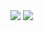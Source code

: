 <img src="https://capsule-render.vercel.app/api?type=transparent&color=1E90FF&height=400&section=header&text=Hanvp's%20Github&fontColor=1E90FF&fontSize=60" />





<img src="https://capsule-render.vercel.app/api?type=wave&color=1E90FF&height=400&section=footer" />

<!--
**Hanvp/Hanvp** is a ✨ _special_ ✨ repository because its `README.md` (this file) appears on your GitHub profile.

Here are some ideas to get you started:

- 🔭 I’m currently working on ...
- 🌱 I’m currently learning ...
- 👯 I’m looking to collaborate on ...
- 🤔 I’m looking for help with ...
- 💬 Ask me about ...
- 📫 How to reach me: ...
- 😄 Pronouns: ...
- ⚡ Fun fact: ...
-->
